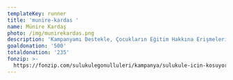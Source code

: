 ```yaml
---
templateKey: runner
title: 'munire-kardas '
name: Münire Kardaş
photo: /img/munirekardas.png
description: 'Kampanyamı Destekle, Çocukların Eğitim Hakkına Erişmelerine Katkı Sağlayalım.'
goaldonation: '500'
totaldonation: '235'
fonzip: >-
  https://fonzip.com/sulukulegonulluleri/kampanya/sulukule-icin-kosuyorum--okulu-terki-onluyorum-32
---
```


